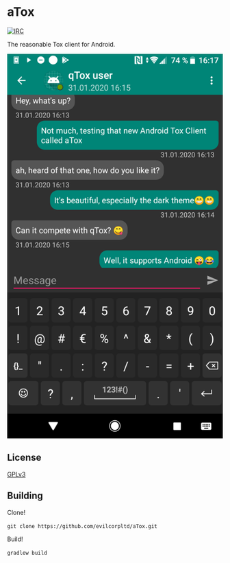 # aTox

[![IRC](https://img.shields.io/badge/freenode-%23atox-brightgreen.svg)](https://webchat.freenode.net/?channels=#atox)

The reasonable Tox client for Android.

![aTox screenshot](/img/screenshot.png)

## License

[GPLv3](LICENSE)

## Building

Clone!

`git clone https://github.com/evilcorpltd/aTox.git`

Build!

`gradlew build`
